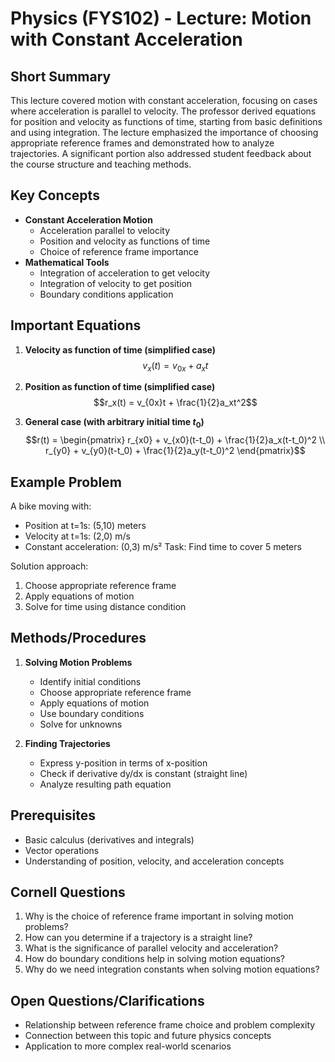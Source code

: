 # Physics (FYS102) - Lecture: Motion with Constant Acceleration

## Short Summary
This lecture covered motion with constant acceleration, focusing on cases where acceleration is parallel to velocity. The professor derived equations for position and velocity as functions of time, starting from basic definitions and using integration. The lecture emphasized the importance of choosing appropriate reference frames and demonstrated how to analyze trajectories. A significant portion also addressed student feedback about the course structure and teaching methods.

## Key Concepts
- **Constant Acceleration Motion**
  - Acceleration parallel to velocity
  - Position and velocity as functions of time
  - Choice of reference frame importance
- **Mathematical Tools**
  - Integration of acceleration to get velocity
  - Integration of velocity to get position
  - Boundary conditions application

## Important Equations
1. **Velocity as function of time (simplified case)**
   $$v_x(t) = v_{0x} + a_xt$$

2. **Position as function of time (simplified case)**
   $$r_x(t) = v_{0x}t + \frac{1}{2}a_xt^2$$

3. **General case (with arbitrary initial time $t_0$)**
   $$r(t) = \begin{pmatrix} r_{x0} + v_{x0}(t-t_0) + \frac{1}{2}a_x(t-t_0)^2 \\ r_{y0} + v_{y0}(t-t_0) + \frac{1}{2}a_y(t-t_0)^2 \end{pmatrix}$$

## Example Problem
A bike moving with:
- Position at t=1s: (5,10) meters
- Velocity at t=1s: (2,0) m/s
- Constant acceleration: (0,3) m/s²
Task: Find time to cover 5 meters

Solution approach:
1. Choose appropriate reference frame
2. Apply equations of motion
3. Solve for time using distance condition

## Methods/Procedures
1. **Solving Motion Problems**
   - Identify initial conditions
   - Choose appropriate reference frame
   - Apply equations of motion
   - Use boundary conditions
   - Solve for unknowns

2. **Finding Trajectories**
   - Express y-position in terms of x-position
   - Check if derivative dy/dx is constant (straight line)
   - Analyze resulting path equation

## Prerequisites
- Basic calculus (derivatives and integrals)
- Vector operations
- Understanding of position, velocity, and acceleration concepts

## Cornell Questions
1. Why is the choice of reference frame important in solving motion problems?
2. How can you determine if a trajectory is a straight line?
3. What is the significance of parallel velocity and acceleration?
4. How do boundary conditions help in solving motion equations?
5. Why do we need integration constants when solving motion equations?

## Open Questions/Clarifications
- Relationship between reference frame choice and problem complexity
- Connection between this topic and future physics concepts
- Application to more complex real-world scenarios
